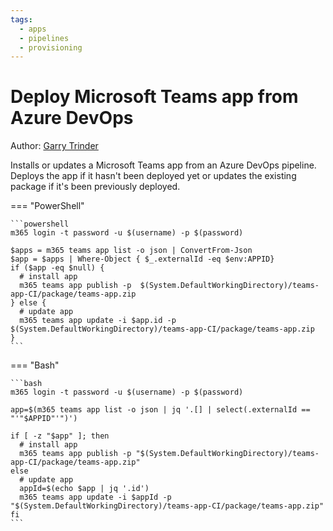 ```yaml
---
tags:
  - apps
  - pipelines
  - provisioning
---
```


# Deploy Microsoft Teams app from Azure DevOps

Author: [Garry Trinder](https://github.com/garrytrinder)

Installs or updates a Microsoft Teams app from an Azure DevOps pipeline. Deploys the app if it hasn't been deployed yet or updates the existing package if it's been previously deployed.

=== "PowerShell"

    ```powershell
    m365 login -t password -u $(username) -p $(password)

    $apps = m365 teams app list -o json | ConvertFrom-Json
    $app = $apps | Where-Object { $_.externalId -eq $env:APPID}
    if ($app -eq $null) {
      # install app
      m365 teams app publish -p  $(System.DefaultWorkingDirectory)/teams-app-CI/package/teams-app.zip
    } else {
      # update app
      m365 teams app update -i $app.id -p $(System.DefaultWorkingDirectory)/teams-app-CI/package/teams-app.zip
    }
    ```

=== "Bash"

    ```bash
    m365 login -t password -u $(username) -p $(password)

    app=$(m365 teams app list -o json | jq '.[] | select(.externalId == "'"$APPID"'")')

    if [ -z "$app" ]; then
      # install app
      m365 teams app publish -p "$(System.DefaultWorkingDirectory)/teams-app-CI/package/teams-app.zip"
    else
      # update app
      appId=$(echo $app | jq '.id')
      m365 teams app update -i $appId -p "$(System.DefaultWorkingDirectory)/teams-app-CI/package/teams-app.zip"
    fi
    ```
